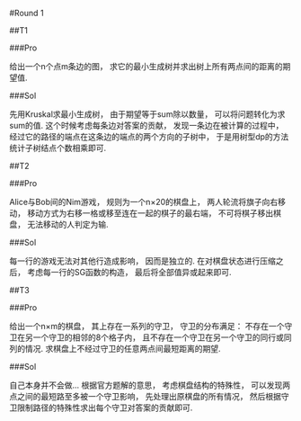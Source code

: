 #Round 1

##T1

###Pro

给出一个n个点m条边的图， 求它的最小生成树并求出树上所有两点间的距离的期望值.

###Sol

先用Kruskal求最小生成树， 由于期望等于sum除以数量， 可以将问题转化为求sum的值. 这个时候考虑每条边对答案的贡献， 发现一条边在被计算的过程中， 经过它的路径的端点在这条边的端点的两个方向的子树中， 于是用树型dp的方法统计子树结点个数相乘即可.

##T2

###Pro

Alice与Bob间的Nim游戏， 规则为一个n×20的棋盘上， 两人轮流将旗子向右移动， 移动方式为右移一格或移至连在一起的棋子的最右端， 不可将棋子移出棋盘， 无法移动的人判定为输.

###Sol

每一行的游戏无法对其他行造成影响， 因而是独立的. 在对棋盘状态进行压缩之后， 考虑每一行的SG函数的构造， 最后将全部值异或起来即可.

##T3

###Pro

给出一个n×m的棋盘， 其上存在一系列的守卫， 守卫的分布满足： 不存在一个守卫在另一个守卫的相邻的8个格子内， 且不存在一个守卫在另一个守卫的同行或同列的情况. 求棋盘上不经过守卫的任意两点间最短距离的期望.

###Sol

自己本身并不会做...
根据官方题解的意思， 考虑棋盘结构的特殊性， 可以发现两点之间的最短路至多被一个守卫影响， 先处理出原棋盘的所有情况， 然后根据守卫限制路径的特殊性求出每个守卫对答案的贡献即可.
